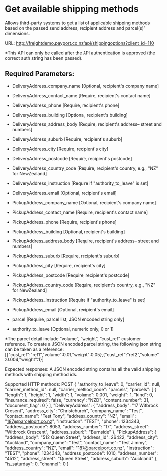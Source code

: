#  Get available shipping methods

Allows third-party systems to get a list of applicable shipping methods based on
the passed send address, recipient address and parcel(s)’ dimensions.

URL: http://freightdemo.payport.co.nz/api/shippingoptions?client_id=110

*This API can only be called after the API authentication is approved (the correct
auth string has been passed).

## Required Parameters:
* DeliveryAddress_company_name [Optional, recipient's company name]
* DeliveryAddress_contact_name [Require, recipient's contact name]
* DeliveryAddress_phone [Require, recipient's phone]
* DeliveryAddress_building [Optional, recipient's building]
* DeliveryAddress_address_body [Require, recipient's address– street and numbers]
* DeliveryAddress_suburb [Require, recipient's suburb]
* DeliveryAddress_city [Require, recipient's city]
* DeliveryAddress_postcode [Require, recipient's postcode]
* DeliveryAddress_country_code [Require, recipient's country, e.g., "NZ" for NewZealand]
* DeliveryAddress_instruction [Require if "authority_to_leave" is set]
* DeliveryAddress_email [Optional, recipient's email]

* PickupAddress_company_name [Optional, recipient's company name]
* PickupAddress_contact_name [Require, recipient's contact name]
* PickupAddress_phone [Require, recipient's phone]
* PickupAddress_building [Optional, recipient's building]
* PickupAddress_address_body [Require, recipient's address– street and numbers]
* PickupAddress_suburb [Require, recipient's suburb]
* PickupAddress_city [Require, recipient's city]
* PickupAddress_postcode [Require, recipient's postcode]
* PickupAddress_country_code [Require, recipient's country, e.g., "NZ" for NewZealand]
* PickupAddress_instruction [Require if "authority_to_leave" is set]
* PickupAddress_email [Optional, recipient's email]

* parcel [Require, parcel list, JSON encoded string only]
* authority_to_leave [Optional, numeric only, 0 or 1]

*The parcel detail include “volume”, “weight”, “cust_ref” customer reference.
To create a JSON encoded parcel string, the following json string can be taken as a
reference: 
[{"cust_ref":"ref1","volume":0.01,"weight":0.05},{"cust_ref":"ref2","volume"
:0.004,"weight":1}]

Expected responses:
A JSON encoded string contains all the valid shipping methods with shipping method ids.

Supported HTTP methods: POST
{
  "authority_to_leave": 0,
  "carrier_id": null,
  "carrier_method_id": null,
  "carrier_method_code": "parcels",
  "parcels": [
    {
      "length": 1,
      "height": 1,
      "width": 1,
      "volume": 0.001,
      "weight": 1,
      "kind": 0,
      "insurance_required": false,
      "currency": "NZD",
      "content_number": 31,
      "document_flag": 0
    }
  ],
  "DeliveryAddress": {
    "address_body": "17 Witbrock Cresent",
    "address_city": "Christchurch",
    "company_name": "Test",
    "contact_name": "Test Tony",
    "address_country": "NZ",
    "email": "187@parcelport.co.nz",
    "instruction": "TEST",
    "phone": 1234343,
    "address_postcode": 8053,
    "address_number": "17",
    "address_street": "Witbrock Crescent",
    "address_suburb": "Burnside"
  },
  "PickupAddress": {
    "address_body": "512 Queen Street",
    "address_id": 26422,
    "address_city": "Auckland",
    "company_name": "Test",
    "contact_name": "Test Jimmy",
    "address_country": "NZ",
    "email": "187@parcelport.co.nz",
    "instruction": "TEST",
    "phone": 1234343,
    "address_postcode": 1010,
    "address_number": "4512",
    "address_street": "Queen Street",
    "address_suburb": "Auckland"
  },
  "is_saturday": 0,
  "channel": 0
}


***

